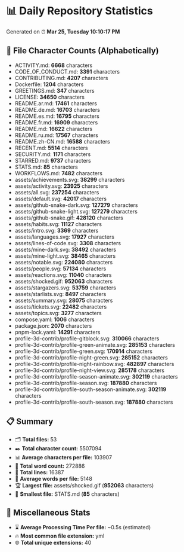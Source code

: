 # 📊 Daily Repository Statistics
Generated on ⏰ **Mar 25, Tuesday 10:10:17 PM**

## 📂 File Character Counts (Alphabetically)
- ACTIVITY.md: **6668** characters
- CODE_OF_CONDUCT.md: **3391** characters
- CONTRIBUTING.md: **4207** characters
- Dockerfile: **1204** characters
- GREETINGS.md: **347** characters
- LICENSE: **34650** characters
- README.ar.md: **17461** characters
- README.de.md: **16703** characters
- README.es.md: **16795** characters
- README.fr.md: **16909** characters
- README.md: **16622** characters
- README.ru.md: **17567** characters
- README.zh-CN.md: **16588** characters
- RECENT.md: **5514** characters
- SECURITY.md: **1171** characters
- STARRED.md: **9737** characters
- STATS.md: **85** characters
- WORKFLOWS.md: **7482** characters
- assets/achievements.svg: **38299** characters
- assets/activity.svg: **23925** characters
- assets/all.svg: **237254** characters
- assets/default.svg: **42017** characters
- assets/github-snake-dark.svg: **127279** characters
- assets/github-snake-light.svg: **127279** characters
- assets/github-snake.gif: **428120** characters
- assets/habits.svg: **11127** characters
- assets/intro.svg: **3369** characters
- assets/languages.svg: **17927** characters
- assets/lines-of-code.svg: **3308** characters
- assets/mine-dark.svg: **38492** characters
- assets/mine-light.svg: **38465** characters
- assets/notable.svg: **224080** characters
- assets/people.svg: **57134** characters
- assets/reactions.svg: **11040** characters
- assets/shocked.gif: **952063** characters
- assets/stargazers.svg: **53759** characters
- assets/starlists.svg: **8497** characters
- assets/summary.svg: **28075** characters
- assets/tickets.svg: **22482** characters
- assets/topics.svg: **3277** characters
- compose.yaml: **1006** characters
- package.json: **2070** characters
- pnpm-lock.yaml: **14291** characters
- profile-3d-contrib/profile-gitblock.svg: **310066** characters
- profile-3d-contrib/profile-green-animate.svg: **285153** characters
- profile-3d-contrib/profile-green.svg: **170914** characters
- profile-3d-contrib/profile-night-green.svg: **285152** characters
- profile-3d-contrib/profile-night-rainbow.svg: **482897** characters
- profile-3d-contrib/profile-night-view.svg: **285178** characters
- profile-3d-contrib/profile-season-animate.svg: **302119** characters
- profile-3d-contrib/profile-season.svg: **187880** characters
- profile-3d-contrib/profile-south-season-animate.svg: **302119** characters
- profile-3d-contrib/profile-south-season.svg: **187880** characters

## 📋 Summary
- 🗂️ **Total files:** 53
- ✒️ **Total character count:** 5507094
- 📊 **Average characters per file:** 103907
- 📝 **Total word count:** 272886
- 🧾 **Total lines:** 16387
- 📐 **Average words per file:** 5148
- 🏆 **Largest file:** assets/shocked.gif (**952063** characters)
- 🥉 **Smallest file:** STATS.md (**85** characters)

## 🌟 Miscellaneous Stats
- ⌛ **Average Processing Time Per file:** ~0.5s (estimated)
- 🔥 **Most common file extension:** yml
- 🌐 **Total unique extensions:** 40
